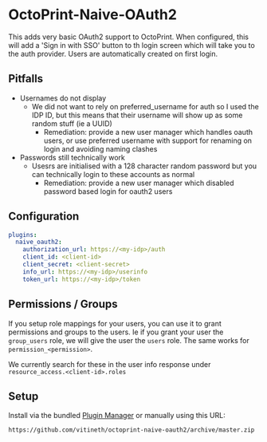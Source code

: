 # OctoPrint-Naive-OAuth2

This adds very basic OAuth2 support to OctoPrint. When configured, this will add a 'Sign in with SSO' button to th login
screen which will take you to the auth provider. Users are automatically created on first login.

## Pitfalls

* Usernames do not display
    * We did not want to rely on preferred_username for auth so I used the IDP ID, but this means that their username
      will show up as some random stuff (ie a UUID)
        * Remediation: provide a new user manager which handles oauth users, or use preferred username with support for
          renaming on login and avoiding naming clashes
* Passwords still technically work
    * Usesrs are initialised with a 128 character random password but you can technically login to these accounts as
      normal
        * Remediation: provide a new user manager which disabled password based login for oauth2 users

## Configuration

```yaml
plugins:
  naive_oauth2:
    authorization_url: https://<my-idp>/auth
    client_id: <client-id>
    client_secret: <client-secret>
    info_url: https://<my-idp>/userinfo
    token_url: https://<my-idp>/token
```

## Permissions / Groups

If you setup role mappings for your users, you can use it to grant permissions and groups to the users. Ie if you grant
your user the `group_users` role, we will give the user the `users` role. The same works for `permission_<permission>`.

We currently search for these in the user info response under `resource_access.<client-id>.roles`

## Setup

Install via the bundled [Plugin Manager](https://docs.octoprint.org/en/master/bundledplugins/pluginmanager.html)
or manually using this URL:

    https://github.com/vitineth/octoprint-naive-oauth2/archive/master.zip
